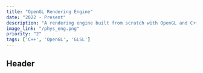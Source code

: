```yaml
---
title: "OpenGL Rendering Engine"
date: "2022 - Present"
description: "A rendering engine built from scratch with OpenGL and C++, featuring custom bounding volume hierarchy implementations and ."
image_link: "/phys_eng.png"
priority: "2"
tags: ['C++', 'OpenGL', 'GLSL']
---
```

## Header
